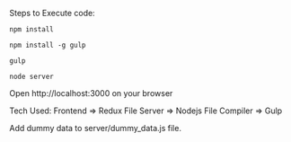 Steps to Execute code:

`npm install`

`npm install -g gulp`

`gulp`

`node server`

Open http://localhost:3000 on your browser

Tech Used:
Frontend => Redux
File Server => Nodejs
File Compiler => Gulp

Add dummy data to server/dummy_data.js file.
